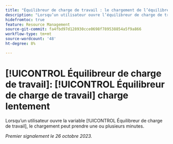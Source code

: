 ```yaml
---
title: "Équilibreur de charge de travail : le chargement de l’équilibreur de charge de travail est lent"
description: "Lorsqu’un utilisateur ouvre l’équilibreur de charge de travail, le chargement peut prendre une ou plusieurs minutes."
hidefromtoc: true
feature: Resource Management
source-git-commit: fa4fbd97d128930cce0698f789538854a5f9a866
workflow-type: tm+mt
source-wordcount: '48'
ht-degree: 8%

---
```



# [!UICONTROL Équilibreur de charge de travail]: [!UICONTROL Équilibreur de charge de travail] charge lentement

Lorsqu’un utilisateur ouvre la variable [!UICONTROL Équilibreur de charge de travail], le chargement peut prendre une ou plusieurs minutes.

_Premier signalement le 26 octobre 2023._
